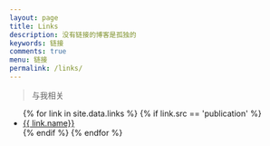 ```yaml
---
layout: page
title: Links
description: 没有链接的博客是孤独的
keywords: 链接
comments: true
menu: 链接
permalink: /links/
---
```


> 与我相关

<ul>
{% for link in site.data.links %}
  {% if link.src == 'publication' %}
  <li><a href="{{ link.url }}" target="_blank">{{ link.name}}</a></li>
  {% endif %}
{% endfor %}
</ul>
